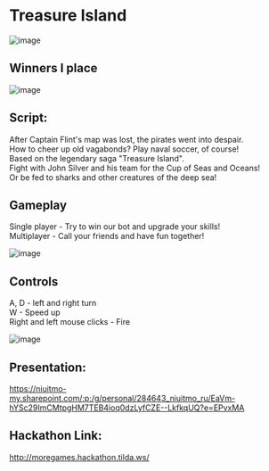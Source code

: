 # Treasure Island

![image](https://user-images.githubusercontent.com/57333967/111348397-f993c600-86a1-11eb-8ba6-5a1a7eca55a5.png)

## Winners I place

![image](https://user-images.githubusercontent.com/57333967/220174164-1decec3c-9744-441e-af50-1d86d7a0ec4b.png)


## Script:
After Captain Flint's map was lost, the pirates went into despair.<br>
How to cheer up old vagabonds? Play naval soccer, of course!<br> 
Based on the legendary saga "Treasure Island". <br>
Fight with John Silver and his team for the Cup of Seas and Oceans!<br> 
Or be fed to sharks and other creatures of the deep sea!<br>

## Gameplay

Single player - Try to win our bot and upgrade your skills!<br>
Multiplayer - Сall your friends and have fun together!<br>

![image](https://user-images.githubusercontent.com/57333967/111348304-e254d880-86a1-11eb-857f-68ec834c0fa7.png)

## Controls

A, D - left and right turn<br>
W - Speed up<br>
Right and left mouse clicks - Fire<br> 

![image](https://user-images.githubusercontent.com/57333967/111348373-f1d42180-86a1-11eb-9012-dec9cc0b86f9.png)


## Presentation:
https://niuitmo-my.sharepoint.com/:p:/g/personal/284643_niuitmo_ru/EaVm-hYSc29ImCMtpgHM7TEB4ioq0dzLyfCZE--LkfkqUQ?e=EPvxMA

## Hackathon Link:
http://moregames.hackathon.tilda.ws/

